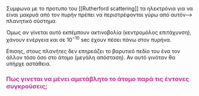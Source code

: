 Συμφωνα με το προτυπο του [[Rutherford scattering]] τα ηλεκτρόνια για να είναι μακρυά από τον πυρήν πρέπει να περιστρέφονται γύρω από αυτόν--> πλανητικό σύστημα.

Όμως αν γίνεται αυτό εκπέμπουν ακτινοβολία (κεντρομόλος επιτάχυνση), χάνουν ενέργεια και σε $10^{-10}$ sec έχουν πέσει πάνω στον πυρήνα.

Επισης, στους πλανήτες δεν επηρεάζει το βαρυτικό πεδίο του ένα τον άλλον τόσο όσο στο άτομο (μεγάλη απόσταση). Αν αυτό γινόταν θα υπήρχε αστάθεια.

<h3 style="color: rgb(200,50,150)"> Πως γινεται να μένει αμετάβλητο το άτομο παρά τις έντονες συγκρούσεις;

